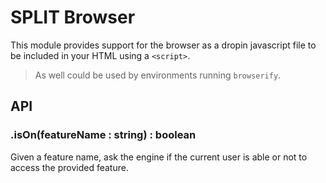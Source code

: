 # SPLIT Browser

This module provides support for the browser as a dropin javascript file to be
included in your HTML using a `<script>`.

> As well could be used by environments running `browserify`.

## API

### .isOn(featureName : string) : boolean

Given a feature name, ask the engine if the current user is able or not to
access the provided feature.
